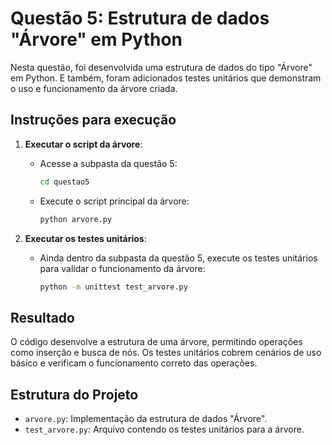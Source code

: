 # Questão 5: Estrutura de dados "Árvore" em Python

Nesta questão, foi desenvolvida uma estrutura de dados do tipo "Árvore" em Python. E também, foram adicionados testes unitários que demonstram o uso e funcionamento da árvore criada.

## Instruções para execução

1. **Executar o script da árvore**:
   - Acesse a subpasta da questão 5:
     ```bash
     cd questao5
     ```
   - Execute o script principal da árvore:
     ```bash
     python arvore.py
     ```

2. **Executar os testes unitários**:
   - Ainda dentro da subpasta da questão 5, execute os testes unitários para validar o funcionamento da árvore:
     ```bash
     python -m unittest test_arvore.py
     ```
     
## Resultado

O código desenvolve a estrutura de uma árvore, permitindo operações como inserção e busca de nós. Os testes unitários cobrem cenários de uso básico e verificam o funcionamento correto das operações.

## Estrutura do Projeto

- `arvore.py`: Implementação da estrutura de dados "Árvore".
- `test_arvore.py`: Arquivo contendo os testes unitários para a árvore.